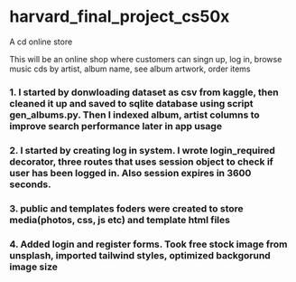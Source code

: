 # harvard_final_project_cs50x
A cd online store

This will be an online shop where customers can singn up, log in, browse music cds by artist, album name, see album artwork, order items

<h3>1. I started by donwloading dataset as csv from kaggle, then cleaned it up and saved to sqlite database using script gen_albums.py. Then I indexed album, artist columns to improve search performance later in app usage</h3>

<h3>2. I started by creating log in system. I wrote login_required decorator, three routes that uses session object to check if user has been logged in. Also session expires in 3600 seconds.</h3>

<h3>3. public and templates foders were created to store media(photos, css, js etc) and template html files</h3>

<h3>4. Added login and register forms. Took free stock image from unsplash, imported tailwind styles, optimized backgorund image size</h3>